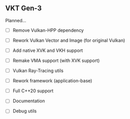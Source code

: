## VKT Gen-3

Planned... 

- [ ] Remove Vulkan-HPP dependency
- [ ] Rework Vulkan Vector and Image (for original Vulkan)
- [ ] Add native XVK and VKH support
- [ ] Remake VMA support (with XVK support)
- [ ] Vulkan Ray-Tracing utils
- [ ] Rework framework (application-base)
- [ ] Full C++20 support
- [ ] Documentation
- [ ] Debug utils 

